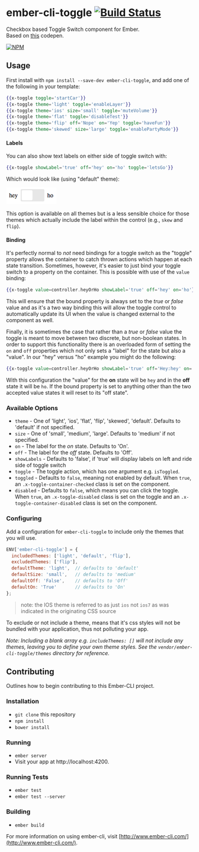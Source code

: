 # ember-cli-toggle [![Build Status][travis-badge]][travis-badge-url]

Checkbox based Toggle Switch component for Ember.  
Based on [this](http://codepen.io/mallendeo/pen/eLIiG/) codepen.

[![NPM][npm-badge]][npm-badge-url]

## Usage

First install with `npm install --save-dev ember-cli-toggle`, and add one of the following
in your template:

```hbs
{{x-toggle toggle='startCar'}}
{{x-toggle theme='light' toggle='enableLayer'}}
{{x-toggle theme='ios' size='small' toggle='muteVolume'}}
{{x-toggle theme='flat' toggle='disableTest'}}
{{x-toggle theme='flip' off='Nope' on='Yep' toggle='haveFun'}}
{{x-toggle theme='skewed' size='large' toggle='enablePartyMode'}}
```

#### Labels
You can also show text labels on either side of toggle switch with: 
````hbs
{{x-toggle showLabel='true' off='hey' on='ho' toggle='letsGo'}}
````
Which would look like (using "default" theme): 

![ ](vendor/ember-cli-toggle/example-images/show-labels.png)

This option is available on all themes but is a less sensible choice for those themes which actually 
include the label within the control (e.g., `skew` and `flip`).

#### Binding ####

It's perfectly normal to *not* need bindings for a toggle switch as the "toggle" property allows the container to catch thrown actions 
which happen at each state transition. Sometimes, however, it's easier to just bind your toggle switch to a property on the container. This is possible with use of the `value` binding:

````hbs
{{x-toggle value=controller.heyOrHo showLabel='true' off='hey' on='ho'}}
````

This will ensure that the bound property is always set to the *true* or *false* value and as it's a two way binding this will allow the toggle 
control to automatically update its UI when the value is changed external to the component as well. 

Finally, it is sometimes the case that rather than a *true* or *false* value the toggle is meant to move between two discrete, but non-boolean states. 
In order to support this functionality there is an overloaded form of setting the `on` and `off` properties which not only sets a "label" 
for the state but also a "value". In our "hey" versus "ho" example you might do the following:

````hbs
{{x-toggle value=controller.heyOrHo showLabel='true' off='Hey:hey' on='Ho:ho'}}
````

With this configuration the "value" for the **on** state will be `hey` and in the **off** state it will be `ho`. If the bound property 
is set to anything other than the two accepted value states it will reset to its "off state".

### Available Options

* `theme` - One of 'light', 'ios', 'flat', 'flip', 'skewed', 'default'. 
            Defaults to 'default' if not specified.
* `size` -  One of 'small', 'medium', 'large'.
            Defaults to 'medium' if not specified.
* `on` - The label for the *on* state. Defaults to 'On'.
* `off` - The label for the *off* state. Defaults to 'Off'.
* `showLabels` - Defaults to 'false', if 'true' will display labels on left and ride side of toggle switch
* `toggle` - The toggle action, which has one argument e.g. `isToggled`.
* `toggled` - Defaults to `false`, meaning not enabled by default. When `true`, an `.x-toggle-container-checked` class is set on the component.
* `disabled` - Defaults to `false`, which means you can click the toggle.
  When `true`, an `.x-toggle-disabled` class is set on the toggle and an `.x-toggle-container-disabled` class is set on the component.

### Configuring

Add a configuration for `ember-cli-toggle` to include only the themes that
you will use.

```js
ENV['ember-cli-toggle'] = {
  includedThemes: ['light', 'default', 'flip'],
  excludedThemes: ['flip'],
  defaultTheme: 'light',  // defaults to 'default'
  defaultSize: 'small',   // defaults to 'medium'
  defaultOff: 'False',    // defaults to 'Off'
  defaultOn: 'True'       // defaults to 'On'
};
```
> note: the IOS theme is referred to as just `ios` not `ios7` as was indicated in the originating CSS source

To exclude or not include a theme, means that it's css styles will not be bundled with
your application, thus not polluting your app.

_Note: Including a blank array e.g. `includeThemes: []` will not include any themes, leaving
you to define your own theme styles. See the `vendor/ember-cli-toggle/themes` directory
for reference._

## Contributing

Outlines how to begin contributing to this Ember-CLI project.

### Installation

* `git clone` this repository
* `npm install`
* `bower install`

### Running

* `ember server`
* Visit your app at http://localhost:4200.

### Running Tests

* `ember test`
* `ember test --server`

### Building

* `ember build`

For more information on using ember-cli, visit [http://www.ember-cli.com/](http://www.ember-cli.com/).

[npm-badge]: https://nodei.co/npm/ember-cli-toggle.png?downloads=true&stars=true
[npm-badge-url]: https://nodei.co/npm/ember-cli-toggle/
[travis-badge]: https://travis-ci.org/knownasilya/ember-cli-toggle.svg
[travis-badge-url]: https://travis-ci.org/knownasilya/ember-cli-toggle

